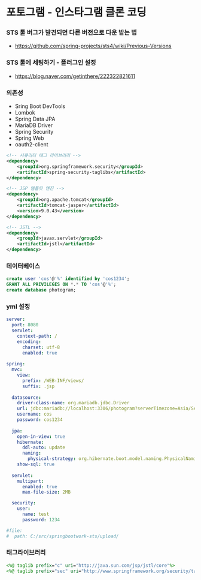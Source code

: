 # 포토그램 - 인스타그램 클론 코딩

### STS 툴 버그가 발견되면 다른 버전으로 다운 받는 법
- https://github.com/spring-projects/sts4/wiki/Previous-Versions

### STS 툴에 세팅하기 - 플러그인 설정
- https://blog.naver.com/getinthere/222322821611

### 의존성

- Sring Boot DevTools
- Lombok
- Spring Data JPA
- MariaDB Driver
- Spring Security
- Spring Web
- oauth2-client

```xml
<!-- 시큐리티 태그 라이브러리 -->
<dependency>
	<groupId>org.springframework.security</groupId>
	<artifactId>spring-security-taglibs</artifactId>
</dependency>

<!-- JSP 템플릿 엔진 -->
<dependency>
	<groupId>org.apache.tomcat</groupId>
	<artifactId>tomcat-jasper</artifactId>
	<version>9.0.43</version>
</dependency>

<!-- JSTL -->
<dependency>
	<groupId>javax.servlet</groupId>
	<artifactId>jstl</artifactId>
</dependency>
```

### 데이터베이스

```sql
create user 'cos'@'%' identified by 'cos1234';
GRANT ALL PRIVILEGES ON *.* TO 'cos'@'%';
create database photogram;
```

### yml 설정

```yml
server:
  port: 8080
  servlet:
    context-path: /
    encoding:
      charset: utf-8
      enabled: true
    
spring:
  mvc:
    view:
      prefix: /WEB-INF/views/
      suffix: .jsp
      
  datasource:
    driver-class-name: org.mariadb.jdbc.Driver
    url: jdbc:mariadb://localhost:3306/photogram?serverTimezone=Asia/Seoul&allowPublicKeyRetrieval=true&useSSL=false
    username: cos
    password: cos1234
    
  jpa:
    open-in-view: true
    hibernate:
      ddl-auto: update
      naming:
        physical-strategy: org.hibernate.boot.model.naming.PhysicalNamingStrategyStandardImpl
    show-sql: true
      
  servlet:
    multipart:
      enabled: true
      max-file-size: 2MB

  security:
    user:
      name: test
      password: 1234   

#file:
#  path: C:/src/springbootwork-sts/upload/
```

### 태그라이브러리

```jsp
<%@ taglib prefix="c" uri="http://java.sun.com/jsp/jstl/core"%>
<%@ taglib prefix="sec" uri="http://www.springframework.org/security/tags"%>
```
